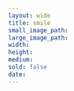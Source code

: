 ```yaml
---
layout: wide
title: smile
small_image_path:
large_image_path:
width:
height:
medium:
sold: false
date:
---
```

